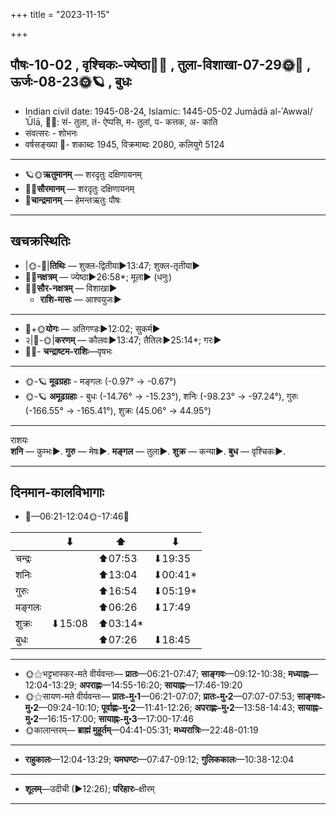 +++
title = "2023-11-15"

+++
## पौषः-10-02  ,  वृश्चिकः-ज्येष्ठा🌛🌌  ,  तुला-विशाखा-07-29🌞🌌  ,  ऊर्जः-08-23🌞🪐  ,  बुधः
- Indian civil date: 1945-08-24, Islamic: 1445-05-02 Jumādā al-ʾAwwal/ʾŪlā, 🌌🌞: सं- तुला, तं- ऐप्पसि, म- तुलां, प- कत्तक, अ- काति
- संवत्सरः - शोभनः
- वर्षसङ्ख्या 🌛- शकाब्दः 1945, विक्रमाब्दः 2080, कलियुगे 5124
___________________
- 🪐🌞**ऋतुमानम्** — शरदृतुः दक्षिणायनम्
- 🌌🌞**सौरमानम्** — शरदृतुः दक्षिणायनम्
- 🌛**चान्द्रमानम्** — हेमन्तऋतुः पौषः
___________________


## खचक्रस्थितिः
- |🌞-🌛|**तिथिः** — शुक्ल-द्वितीया►13:47; शुक्ल-तृतीया►  
- 🌌🌛**नक्षत्रम्** — ज्येष्ठा►26:58*; मूला► (धनुः)  
- 🌌🌞**सौर-नक्षत्रम्** — विशाखा►  
  - **राशि-मासः** — आश्वयुजः► 
___________________
- 🌛+🌞**योगः** — अतिगण्डः►12:02; सुकर्म►  
- २|🌛-🌞|**करणम्** — कौलवः►13:47; तैतिलः►25:14*; गरः►  
- 🌌🌛- **चन्द्राष्टम-राशिः**—वृषभः  
___________________
- 🌞-🪐 **मूढग्रहाः** - मङ्गलः (-0.97° → -0.67°)
- 🌞-🪐 **अमूढग्रहाः** - बुधः (-14.76° → -15.23°), शनिः (-98.23° → -97.24°), गुरुः (-166.55° → -165.41°), शुक्रः (45.06° → 44.95°)
___________________
राशयः  
**शनि** — कुम्भः►. **गुरु** — मेषः►. **मङ्गल** — तुला►. **शुक्र** — कन्या►. **बुध** — वृश्चिकः►. 
___________________


## दिनमान-कालविभागाः
- 🌅—06:21-12:04🌞-17:46🌇  

|      |⬇     |⬆     |⬇     |
|------|-----|-----|------|
|चन्द्रः|     |⬆07:53 |⬇19:35 |
|शनिः   |     |⬆13:04 |⬇00:41*|
|गुरुः  |     |⬆16:54 |⬇05:19*|
|मङ्गलः |     |⬆06:26 |⬇17:49 |
|शुक्रः |⬇15:08 |⬆03:14*|     |
|बुधः   |     |⬆07:26 |⬇18:45 |
___________________
- 🌞⚝भट्टभास्कर-मते वीर्यवन्तः— **प्रातः**—06:21-07:47; **साङ्गवः**—09:12-10:38; **मध्याह्नः**—12:04-13:29; **अपराह्णः**—14:55-16:20; **सायाह्नः**—17:46-19:20  
- 🌞⚝सायण-मते वीर्यवन्तः— **प्रातः-मु॰1**—06:21-07:07; **प्रातः-मु॰2**—07:07-07:53; **साङ्गवः-मु॰2**—09:24-10:10; **पूर्वाह्णः-मु॰2**—11:41-12:26; **अपराह्णः-मु॰2**—13:58-14:43; **सायाह्नः-मु॰2**—16:15-17:00; **सायाह्नः-मु॰3**—17:00-17:46  
- 🌞कालान्तरम्— **ब्राह्मं मुहूर्तम्**—04:41-05:31; **मध्यरात्रिः**—22:48-01:19  
___________________
- **राहुकालः**—12:04-13:29; **यमघण्टः**—07:47-09:12; **गुलिककालः**—10:38-12:04  
___________________
- **शूलम्**—उदीची (►12:26); **परिहारः**–क्षीरम्  
___________________
